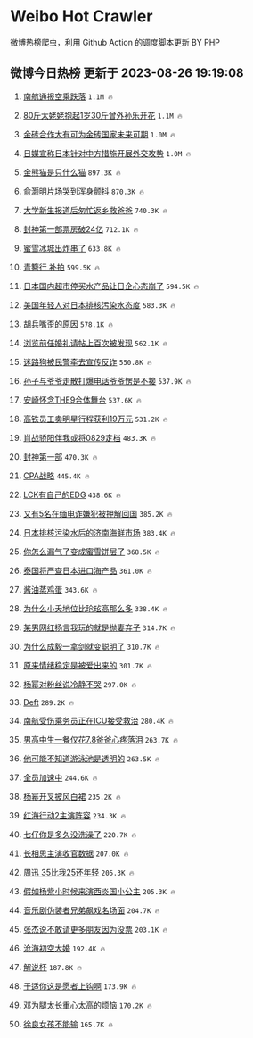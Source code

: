 # Weibo Hot Crawler 



微博热榜爬虫，利用 Github Action 的调度脚本更新 BY PHP 


## 微博今日热榜 更新于 2023-08-26 19:19:08 
1. [南航通报空乘跌落](https://s.weibo.com/weibo?q=%23%E5%8D%97%E8%88%AA%E9%80%9A%E6%8A%A5%E7%A9%BA%E4%B9%98%E8%B7%8C%E8%90%BD%23&t=31&band_rank=1&Refer=top) `1.1M 🔥` 

1. [80斤太姥姥抱起1岁30斤曾外孙乐开花](https://s.weibo.com/weibo?q=%2380%E6%96%A4%E5%A4%AA%E5%A7%A5%E5%A7%A5%E6%8A%B1%E8%B5%B71%E5%B2%8130%E6%96%A4%E6%9B%BE%E5%A4%96%E5%AD%99%E4%B9%90%E5%BC%80%E8%8A%B1%23&t=31&band_rank=2&Refer=top) `1.1M 🔥` 

1. [金砖合作大有可为金砖国家未来可期](https://s.weibo.com/weibo?q=%23%E9%87%91%E7%A0%96%E5%90%88%E4%BD%9C%E5%A4%A7%E6%9C%89%E5%8F%AF%E4%B8%BA%E9%87%91%E7%A0%96%E5%9B%BD%E5%AE%B6%E6%9C%AA%E6%9D%A5%E5%8F%AF%E6%9C%9F%23&t=31&band_rank=3&Refer=top) `1.0M 🔥` 

1. [日媒宣称日本针对中方措施开展外交攻势](https://s.weibo.com/weibo?q=%23%E6%97%A5%E5%AA%92%E5%AE%A3%E7%A7%B0%E6%97%A5%E6%9C%AC%E9%92%88%E5%AF%B9%E4%B8%AD%E6%96%B9%E6%8E%AA%E6%96%BD%E5%BC%80%E5%B1%95%E5%A4%96%E4%BA%A4%E6%94%BB%E5%8A%BF%23&t=31&band_rank=4&Refer=top) `1.0M 🔥` 

1. [金熊猫是只什么猫](https://s.weibo.com/weibo?q=%23%E9%87%91%E7%86%8A%E7%8C%AB%E6%98%AF%E5%8F%AA%E4%BB%80%E4%B9%88%E7%8C%AB%23&t=31&band_rank=5&Refer=top) `897.3K 🔥` 

1. [俞灏明片场哭到浑身颤抖](https://s.weibo.com/weibo?q=%23%E4%BF%9E%E7%81%8F%E6%98%8E%E7%89%87%E5%9C%BA%E5%93%AD%E5%88%B0%E6%B5%91%E8%BA%AB%E9%A2%A4%E6%8A%96%23&t=31&band_rank=6&Refer=top) `870.3K 🔥` 

1. [大学新生报道后匆忙返乡救爸爸](https://s.weibo.com/weibo?q=%23%E5%A4%A7%E5%AD%A6%E6%96%B0%E7%94%9F%E6%8A%A5%E9%81%93%E5%90%8E%E5%8C%86%E5%BF%99%E8%BF%94%E4%B9%A1%E6%95%91%E7%88%B8%E7%88%B8%23&t=31&band_rank=7&Refer=top) `740.3K 🔥` 

1. [封神第一部票房破24亿](https://s.weibo.com/weibo?q=%23%E5%B0%81%E7%A5%9E%E7%AC%AC%E4%B8%80%E9%83%A8%E7%A5%A8%E6%88%BF%E7%A0%B424%E4%BA%BF%23&t=31&band_rank=8&Refer=top) `712.1K 🔥` 

1. [蜜雪冰城出炸串了](https://s.weibo.com/weibo?q=%23%E8%9C%9C%E9%9B%AA%E5%86%B0%E5%9F%8E%E5%87%BA%E7%82%B8%E4%B8%B2%E4%BA%86%23&t=31&band_rank=9&Refer=top) `633.8K 🔥` 

1. [青簪行 补拍](https://s.weibo.com/weibo?q=%E9%9D%92%E7%B0%AA%E8%A1%8C%20%E8%A1%A5%E6%8B%8D&t=31&band_rank=10&Refer=top) `599.5K 🔥` 

1. [日本国内超市停买水产品让日企心态崩了](https://s.weibo.com/weibo?q=%23%E6%97%A5%E6%9C%AC%E5%9B%BD%E5%86%85%E8%B6%85%E5%B8%82%E5%81%9C%E4%B9%B0%E6%B0%B4%E4%BA%A7%E5%93%81%E8%AE%A9%E6%97%A5%E4%BC%81%E5%BF%83%E6%80%81%E5%B4%A9%E4%BA%86%23&t=31&band_rank=11&Refer=top) `594.5K 🔥` 

1. [美国年轻人对日本排核污染水态度](https://s.weibo.com/weibo?q=%23%E7%BE%8E%E5%9B%BD%E5%B9%B4%E8%BD%BB%E4%BA%BA%E5%AF%B9%E6%97%A5%E6%9C%AC%E6%8E%92%E6%A0%B8%E6%B1%A1%E6%9F%93%E6%B0%B4%E6%80%81%E5%BA%A6%23&t=31&band_rank=12&Refer=top) `583.3K 🔥` 

1. [胡兵嘴歪的原因](https://s.weibo.com/weibo?q=%23%E8%83%A1%E5%85%B5%E5%98%B4%E6%AD%AA%E7%9A%84%E5%8E%9F%E5%9B%A0%23&t=31&band_rank=13&Refer=top) `578.1K 🔥` 

1. [浏览前任婚礼请帖上百次被发现](https://s.weibo.com/weibo?q=%E6%B5%8F%E8%A7%88%E5%89%8D%E4%BB%BB%E5%A9%9A%E7%A4%BC%E8%AF%B7%E5%B8%96%E4%B8%8A%E7%99%BE%E6%AC%A1%E8%A2%AB%E5%8F%91%E7%8E%B0&t=31&band_rank=14&Refer=top) `562.1K 🔥` 

1. [迷路狗被民警牵去宣传反诈](https://s.weibo.com/weibo?q=%23%E8%BF%B7%E8%B7%AF%E7%8B%97%E8%A2%AB%E6%B0%91%E8%AD%A6%E7%89%B5%E5%8E%BB%E5%AE%A3%E4%BC%A0%E5%8F%8D%E8%AF%88%23&t=31&band_rank=15&Refer=top) `550.8K 🔥` 

1. [孙子与爷爷走散打爆电话爷爷愣是不接](https://s.weibo.com/weibo?q=%23%E5%AD%99%E5%AD%90%E4%B8%8E%E7%88%B7%E7%88%B7%E8%B5%B0%E6%95%A3%E6%89%93%E7%88%86%E7%94%B5%E8%AF%9D%E7%88%B7%E7%88%B7%E6%84%A3%E6%98%AF%E4%B8%8D%E6%8E%A5%23&t=31&band_rank=16&Refer=top) `537.9K 🔥` 

1. [安崎怀念THE9合体舞台](https://s.weibo.com/weibo?q=%23%E5%AE%89%E5%B4%8E%E6%80%80%E5%BF%B5THE9%E5%90%88%E4%BD%93%E8%88%9E%E5%8F%B0%23&t=31&band_rank=17&Refer=top) `537.6K 🔥` 

1. [高铁员工卖明星行程获利19万元](https://s.weibo.com/weibo?q=%23%E9%AB%98%E9%93%81%E5%91%98%E5%B7%A5%E5%8D%96%E6%98%8E%E6%98%9F%E8%A1%8C%E7%A8%8B%E8%8E%B7%E5%88%A919%E4%B8%87%E5%85%83%23&t=31&band_rank=18&Refer=top) `531.2K 🔥` 

1. [肖战骄阳伴我或将0829定档](https://s.weibo.com/weibo?q=%23%E8%82%96%E6%88%98%E9%AA%84%E9%98%B3%E4%BC%B4%E6%88%91%E6%88%96%E5%B0%860829%E5%AE%9A%E6%A1%A3%23&t=31&band_rank=19&Refer=top) `483.3K 🔥` 

1. [封神第一部](https://s.weibo.com/weibo?q=%E5%B0%81%E7%A5%9E%E7%AC%AC%E4%B8%80%E9%83%A8&t=31&band_rank=20&Refer=top) `470.3K 🔥` 

1. [CPA战略](https://s.weibo.com/weibo?q=CPA%E6%88%98%E7%95%A5&t=31&band_rank=21&Refer=top) `445.4K 🔥` 

1. [LCK有自己的EDG](https://s.weibo.com/weibo?q=%23LCK%E6%9C%89%E8%87%AA%E5%B7%B1%E7%9A%84EDG%23&t=31&band_rank=22&Refer=top) `438.6K 🔥` 

1. [又有5名在缅电诈嫌犯被押解回国](https://s.weibo.com/weibo?q=%23%E5%8F%88%E6%9C%895%E5%90%8D%E5%9C%A8%E7%BC%85%E7%94%B5%E8%AF%88%E5%AB%8C%E7%8A%AF%E8%A2%AB%E6%8A%BC%E8%A7%A3%E5%9B%9E%E5%9B%BD%23&t=31&band_rank=23&Refer=top) `385.2K 🔥` 

1. [日本排核污染水后的济南海鲜市场](https://s.weibo.com/weibo?q=%23%E6%97%A5%E6%9C%AC%E6%8E%92%E6%A0%B8%E6%B1%A1%E6%9F%93%E6%B0%B4%E5%90%8E%E7%9A%84%E6%B5%8E%E5%8D%97%E6%B5%B7%E9%B2%9C%E5%B8%82%E5%9C%BA%23&t=31&band_rank=24&Refer=top) `383.4K 🔥` 

1. [你怎么漏气了变成蜜雪饼层了](https://s.weibo.com/weibo?q=%E4%BD%A0%E6%80%8E%E4%B9%88%E6%BC%8F%E6%B0%94%E4%BA%86%E5%8F%98%E6%88%90%E8%9C%9C%E9%9B%AA%E9%A5%BC%E5%B1%82%E4%BA%86&t=31&band_rank=25&Refer=top) `368.5K 🔥` 

1. [泰国将严查日本进口海产品](https://s.weibo.com/weibo?q=%23%E6%B3%B0%E5%9B%BD%E5%B0%86%E4%B8%A5%E6%9F%A5%E6%97%A5%E6%9C%AC%E8%BF%9B%E5%8F%A3%E6%B5%B7%E4%BA%A7%E5%93%81%23&t=31&band_rank=26&Refer=top) `361.0K 🔥` 

1. [酱油蒸鸡蛋](https://s.weibo.com/weibo?q=%E9%85%B1%E6%B2%B9%E8%92%B8%E9%B8%A1%E8%9B%8B&t=31&band_rank=27&Refer=top) `343.6K 🔥` 

1. [为什么小夭地位比玱玹高那么多](https://s.weibo.com/weibo?q=%23%E4%B8%BA%E4%BB%80%E4%B9%88%E5%B0%8F%E5%A4%AD%E5%9C%B0%E4%BD%8D%E6%AF%94%E7%8E%B1%E7%8E%B9%E9%AB%98%E9%82%A3%E4%B9%88%E5%A4%9A%23&t=31&band_rank=28&Refer=top) `338.4K 🔥` 

1. [某男网红扬言我玩的就是抛妻弃子](https://s.weibo.com/weibo?q=%23%E6%9F%90%E7%94%B7%E7%BD%91%E7%BA%A2%E6%89%AC%E8%A8%80%E6%88%91%E7%8E%A9%E7%9A%84%E5%B0%B1%E6%98%AF%E6%8A%9B%E5%A6%BB%E5%BC%83%E5%AD%90%23&t=31&band_rank=29&Refer=top) `314.7K 🔥` 

1. [为什么成毅一拿剑就变聪明了](https://s.weibo.com/weibo?q=%23%E4%B8%BA%E4%BB%80%E4%B9%88%E6%88%90%E6%AF%85%E4%B8%80%E6%8B%BF%E5%89%91%E5%B0%B1%E5%8F%98%E8%81%AA%E6%98%8E%E4%BA%86%23&t=31&band_rank=30&Refer=top) `310.7K 🔥` 

1. [原来情绪稳定是被爱出来的](https://s.weibo.com/weibo?q=%23%E5%8E%9F%E6%9D%A5%E6%83%85%E7%BB%AA%E7%A8%B3%E5%AE%9A%E6%98%AF%E8%A2%AB%E7%88%B1%E5%87%BA%E6%9D%A5%E7%9A%84%23&t=31&band_rank=31&Refer=top) `301.7K 🔥` 

1. [杨幂对粉丝说冷静不哭](https://s.weibo.com/weibo?q=%23%E6%9D%A8%E5%B9%82%E5%AF%B9%E7%B2%89%E4%B8%9D%E8%AF%B4%E5%86%B7%E9%9D%99%E4%B8%8D%E5%93%AD%23&t=31&band_rank=32&Refer=top) `297.0K 🔥` 

1. [Deft](https://s.weibo.com/weibo?q=Deft&t=31&band_rank=33&Refer=top) `289.2K 🔥` 

1. [南航受伤乘务员正在ICU接受救治](https://s.weibo.com/weibo?q=%23%E5%8D%97%E8%88%AA%E5%8F%97%E4%BC%A4%E4%B9%98%E5%8A%A1%E5%91%98%E6%AD%A3%E5%9C%A8ICU%E6%8E%A5%E5%8F%97%E6%95%91%E6%B2%BB%23&t=31&band_rank=34&Refer=top) `280.4K 🔥` 

1. [男高中生一餐仅花7.8爸爸心疼落泪](https://s.weibo.com/weibo?q=%23%E7%94%B7%E9%AB%98%E4%B8%AD%E7%94%9F%E4%B8%80%E9%A4%90%E4%BB%85%E8%8A%B17.8%E7%88%B8%E7%88%B8%E5%BF%83%E7%96%BC%E8%90%BD%E6%B3%AA%23&t=31&band_rank=35&Refer=top) `263.7K 🔥` 

1. [他可能不知道游泳池是透明的](https://s.weibo.com/weibo?q=%23%E4%BB%96%E5%8F%AF%E8%83%BD%E4%B8%8D%E7%9F%A5%E9%81%93%E6%B8%B8%E6%B3%B3%E6%B1%A0%E6%98%AF%E9%80%8F%E6%98%8E%E7%9A%84%23&t=31&band_rank=36&Refer=top) `263.5K 🔥` 

1. [全员加速中](https://s.weibo.com/weibo?q=%E5%85%A8%E5%91%98%E5%8A%A0%E9%80%9F%E4%B8%AD&t=31&band_rank=37&Refer=top) `244.6K 🔥` 

1. [杨幂开叉披风白裙](https://s.weibo.com/weibo?q=%23%E6%9D%A8%E5%B9%82%E5%BC%80%E5%8F%89%E6%8A%AB%E9%A3%8E%E7%99%BD%E8%A3%99%23&t=31&band_rank=38&Refer=top) `235.2K 🔥` 

1. [红海行动2主演阵容](https://s.weibo.com/weibo?q=%23%E7%BA%A2%E6%B5%B7%E8%A1%8C%E5%8A%A82%E4%B8%BB%E6%BC%94%E9%98%B5%E5%AE%B9%23&t=31&band_rank=39&Refer=top) `234.3K 🔥` 

1. [七仔你是多久没洗澡了](https://s.weibo.com/weibo?q=%23%E4%B8%83%E4%BB%94%E4%BD%A0%E6%98%AF%E5%A4%9A%E4%B9%85%E6%B2%A1%E6%B4%97%E6%BE%A1%E4%BA%86%23&t=31&band_rank=40&Refer=top) `220.7K 🔥` 

1. [长相思主演收官数据](https://s.weibo.com/weibo?q=%23%E9%95%BF%E7%9B%B8%E6%80%9D%E4%B8%BB%E6%BC%94%E6%94%B6%E5%AE%98%E6%95%B0%E6%8D%AE%23&t=31&band_rank=41&Refer=top) `207.0K 🔥` 

1. [周迅 35比我25还年轻](https://s.weibo.com/weibo?q=%E5%91%A8%E8%BF%85%2035%E6%AF%94%E6%88%9125%E8%BF%98%E5%B9%B4%E8%BD%BB&t=31&band_rank=42&Refer=top) `205.3K 🔥` 

1. [假如杨紫小时候来演西炎国小公主](https://s.weibo.com/weibo?q=%23%E5%81%87%E5%A6%82%E6%9D%A8%E7%B4%AB%E5%B0%8F%E6%97%B6%E5%80%99%E6%9D%A5%E6%BC%94%E8%A5%BF%E7%82%8E%E5%9B%BD%E5%B0%8F%E5%85%AC%E4%B8%BB%23&t=31&band_rank=43&Refer=top) `205.3K 🔥` 

1. [音乐剧伪装者兄弟飙戏名场面](https://s.weibo.com/weibo?q=%23%E9%9F%B3%E4%B9%90%E5%89%A7%E4%BC%AA%E8%A3%85%E8%80%85%E5%85%84%E5%BC%9F%E9%A3%99%E6%88%8F%E5%90%8D%E5%9C%BA%E9%9D%A2%23&t=31&band_rank=44&Refer=top) `204.7K 🔥` 

1. [张杰说不敢请更多朋友因为没票](https://s.weibo.com/weibo?q=%23%E5%BC%A0%E6%9D%B0%E8%AF%B4%E4%B8%8D%E6%95%A2%E8%AF%B7%E6%9B%B4%E5%A4%9A%E6%9C%8B%E5%8F%8B%E5%9B%A0%E4%B8%BA%E6%B2%A1%E7%A5%A8%23&t=31&band_rank=45&Refer=top) `203.1K 🔥` 

1. [沧海初空大婚](https://s.weibo.com/weibo?q=%23%E6%B2%A7%E6%B5%B7%E5%88%9D%E7%A9%BA%E5%A4%A7%E5%A9%9A%23&t=31&band_rank=46&Refer=top) `192.4K 🔥` 

1. [解说杯](https://s.weibo.com/weibo?q=%E8%A7%A3%E8%AF%B4%E6%9D%AF&t=31&band_rank=47&Refer=top) `187.8K 🔥` 

1. [于适你这是愿者上钩啊](https://s.weibo.com/weibo?q=%23%E4%BA%8E%E9%80%82%E4%BD%A0%E8%BF%99%E6%98%AF%E6%84%BF%E8%80%85%E4%B8%8A%E9%92%A9%E5%95%8A%23&t=31&band_rank=48&Refer=top) `173.9K 🔥` 

1. [邓为腿太长重心太高的烦恼](https://s.weibo.com/weibo?q=%23%E9%82%93%E4%B8%BA%E8%85%BF%E5%A4%AA%E9%95%BF%E9%87%8D%E5%BF%83%E5%A4%AA%E9%AB%98%E7%9A%84%E7%83%A6%E6%81%BC%23&t=31&band_rank=49&Refer=top) `170.2K 🔥` 

1. [徐良女孩不能输](https://s.weibo.com/weibo?q=%23%E5%BE%90%E8%89%AF%E5%A5%B3%E5%AD%A9%E4%B8%8D%E8%83%BD%E8%BE%93%23&t=31&band_rank=50&Refer=top) `165.7K 🔥` 

